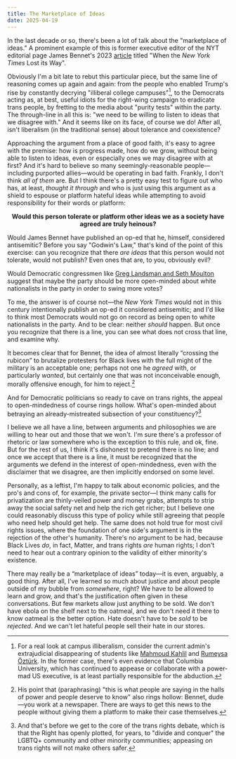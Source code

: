 ```yaml
---
title: The Marketplace of Ideas
date: 2025-04-19
---
```


In the last decade or so, there's been a lot of talk about the "marketplace of ideas." A prominent example of this is former executive editor of the NYT editorial page James Bennet's 2023 [article][atlantic] titled "When the _New York Times_ Lost its Way".

Obviously I'm a bit late to rebut this particular piece, but the same line of reasoning comes up again and again: from the people who enabled Trump's rise by constantly decrying "illiberal college campuses"[^1], to the Democrats acting as, at best, useful idiots for the right-wing campaign to eradicate trans people, by fretting to the media about "purity tests" within the party. The through-line in all this is: "we need to be willing to listen to ideas that we disagree with." And it seems like on its face, of course we do! After all, isn't liberalism (in the traditional sense) about tolerance and coexistence?

[atlantic]: https://web.archive.org/web/https://www.economist.com/1843/2023/12/14/when-the-new-york-times-lost-its-way

<!--more-->

Approaching the argument from a place of good faith, it's easy to agree with the premise: how is progress made, how do we grow, without being able to listen to ideas, even or especially ones we may disagree with at first? And it's hard to believe so many seemingly-reasonable people—including purported allies—would be operating in bad faith. Frankly, I don't think _all of them_ are. But I think there's a pretty easy test to figure out who has, at least, _thought it through_ and who is just using this argument as a shield to espouse or platform hateful ideas while attempting to avoid responsibility for their words or platform:

<p style="text-align:center;font-weight:bold">Would this person tolerate or platform other ideas we as a society have agreed are truly heinous?</p>

Would James Bennet have published an op-ed that he, himself, considered antisemitic? Before you say "Godwin's Law," that's kind of the point of this exercise: can you recognize that there _are ideas_ that this person would not tolerate, would not publish? Even ones that are, to you, obviously evil?

Would Democratic congressmen like [Greg Landsman and Seth Moulton][xtra] suggest that maybe the party should be more open-minded about white nationalists in the party in order to swing more votes?

To me, the answer is of course not—the _New York Times_ would not in this century intentionally publish an op-ed it considered antisemitic; and I'd like to think most Democrats would not go on record as being open to white nationalists in the party. And to be clear: neither _should_ happen. But once you recognize that there is a line, you can see what does not cross that line, and examine why.

It becomes clear that for Bennet, the idea of almost literally “crossing the rubicon” to brutalize protesters for Black lives with the full might of the military is an acceptable one; perhaps not one he _agreed_ with, or particularly _wanted_, but certainly one that was not inconceivable enough, morally offensive enough, for him to reject.[^2]

And for Democratic politicians so ready to cave on trans rights, the appeal to open-mindedness of course rings hollow. What's open-minded about betraying an already-mistreated subsection of your constituency?[^3]

I believe we all have a line, between arguments and philosophies we are willing to hear out and those that we won't. I'm sure there's a professor of rhetoric or law somewhere who is the exception to this rule, and ok, fine. But for the rest of us, I think it's dishonest to pretend there is no line; and once we accept that there is a line, it must be recognized that the arguments we defend in the interest of open-mindedness, even with the disclaimer that we disagree, are then implicitly endorsed on some level.

Personally, as a leftist, I'm happy to talk about economic policies, and the pro's and cons of, for example, the private sector—I think many calls for privatization are thinly-veiled power and money grabs, attempts to strip away the social safety net and help the rich get richer; but I believe one could reasonably discuss this type of policy while still agreeing that people who need help should get help. The same does not hold true for most civil rights issues, where the foundation of one side's argument is in the rejection of the other's humanity. There's no argument to be had, because Black Lives _do_, in fact, Matter, and trans rights _are_ human rights; I don't need to hear out a contrary opinion to the validity of either minority's existence.

There may really be a “marketplace of ideas” today—it is even, arguably, a good thing. After all, I've learned so much about justice and about people outside of my bubble from _somewhere_, right? We have to be allowed to learn and grow, and that's the justification often given in these conversations. But few markets allow just anything to be sold. We don't have ebola on the shelf next to the oatmeal, and we don't need it there to know oatmeal is the better option. Hate doesn't have to be _sold_ to be _rejected_. And we can't let hateful people sell their hate in our stores.

[^1]: For a real look at campus illiberalism, consider the current admin's extrajudicial disappearing of students like [Mahmoud Kahlil] and [Rumeysa Öztürk]. In the former case, there's even evidence that Columbia University, which has continued to appease or collaborate with a power-mad US executive, is at least partially responsible for the abduction.

[^2]: His point that (paraphrasing) "this is what people are saying in the halls of power and people deserve to know" also rings hollow: Bennet, dude—you work at a newspaper. There are ways to get this news to the people without giving them a platform to make their case themselves.

[^3]: And that's before we get to the core of the trans rights debate, which is that the Right has openly plotted, for years, to "divide and conquer" the LGBTQ+ community and other minority communities; appeasing on trans rights will not make others safer.

[xtra]: https://web.archive.org/web/https://xtramagazine.com/power/why-are-democrats-pivoting-to-transphobia-272182
[mahmoud kahlil]: https://en.wikipedia.org/wiki/Detention_of_Mahmoud_Khalil
[rumeysa öztürk]: https://en.wikipedia.org/wiki/Detention_of_R%C3%BCmeysa_%C3%96zt%C3%BCrk
